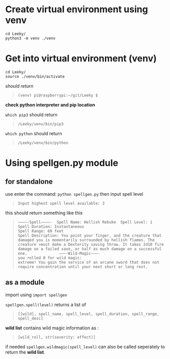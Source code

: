 # Create virtual environment using venv
```
cd Leeky/
python3 -m venv ./venv
```

# Get into virtual environment (venv)
```
cd Leeky/
source ./venv/bin/activate
```
*should return*
>`(venv) pi@raspberrypi:~/git/Leeky $ `


**check python interpreter and pip location**

`which pip3` should return 
>`/Leeky/venv/bin/pip3`

`which python` should return 
>`/Leeky/venv/bin/python`

# Using spellgen.py module
## for standalone 
use enter the command:
`python spellgen.py`
then input spell level
>`Input highest spell level available: 3 `
>
this should return something like this
>
>`————-Spell————- 
>Spell Name: Hellish Rebuke 
>Spell Level: 1      
>Spell Duration: Instantaneous                                                                                           
>Spell Range: 60 feet                                                                                                    
>Spell Description: You point your finger, and the creature that damaged you is momentarily surrounded by hellish flames. The creature >must make a Dexterity saving throw. It takes 2d10 fire damage on a failed save, or half as much damage on a successful one.             
>———-Wild-Magic———-                                                                                                      
>you rolled 0 for wild magic:                                                                    
>extreme! You gain the service of an arcane sword that does not require concentration until your next short or long rest.
`
## as a module 
import using
`import spellgen` 

`spellgen.spell(level)` returns a list of
>`[[wild], spell_name, spell_level, spell_duration, spell_range, spell_desc]`

**wild list** contains wild magic information as :
>`[wild_roll, str(severity: effect)]`

if needed `spellgen.wildmagic(spell_level)` can also be called seperately to return the **wild list**.

